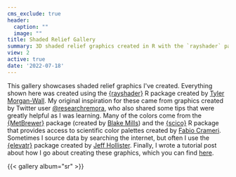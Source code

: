 ```yaml
---
cms_exclude: true
header:
  caption: ""
  image: ""
title: Shaded Relief Gallery
summary: 3D shaded relief graphics created in R with the `rayshader` package.
view: 2
active: true
date: '2022-07-18'
---
```


This gallery showcases shaded relief graphics I've created. Everything shown here was created using the [{rayshader}](https://www.rayshader.com/) R package created by [Tyler Morgan-Wall](https://twitter.com/tylermorganwall). My original inspiration for these came from graphics created by Twitter user [@researchremora](https://twitter.com/researchremora), who also shared some tips that were greatly helpful as I was learning. Many of the colors come from the [{MetBrewer}](https://github.com/BlakeRMills/MetBrewer) package (created by [Blake Mills](https://twitter.com/BlakeRobMills)) and the [{scico}](https://github.com/thomasp85/scico) R package that provides access to scientific color palettes created by [Fabio Crameri](https://twitter.com/fcrameri). Sometimes I source data by searching the internet, but often I use the [{elevatr}](https://github.com/jhollist/elevatr/) package created by [Jeff Hollister](https://twitter.com/jhollist). Finally, I wrote a tutorial post about how I go about creating these graphics, which you can find [here](https://spencerschien.info/post/data_viz_how_to/high_quality_rayshader_visuals/).

{{< gallery album="sr" >}}

